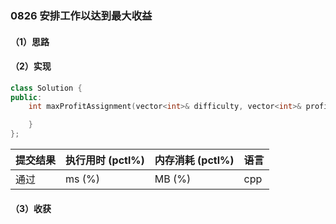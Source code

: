 ### 0826 安排工作以达到最大收益

#### （1）思路

#### （2）实现

```cpp
class Solution {
public:
    int maxProfitAssignment(vector<int>& difficulty, vector<int>& profit, vector<int>& worker) {

    }
};
```

| 提交结果 | 执行用时 (pctl%) | 内存消耗 (pctl%) | 语言 |
|:---------|:-----------------|:-----------------|:-----|
| 通过     |  ms (%)   |  MB (%)  | cpp  |

#### （3）收获
